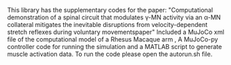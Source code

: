 This library has the supplementary codes for the paper: "Computational demonstration of a spinal circuit that modulates γ-MN activity via
an α-MN collateral mitigates the inevitable disruptions from velocity-dependent stretch reflexes during voluntary movementspaper"
Included a MuJoCo xml file of the computational model of a Rhesus Macaque arm , A MuJoCo-py controller code for running the simulation and a
MATLAB script to generate muscle activation data. 
To run the code please open the autorun.sh file.

